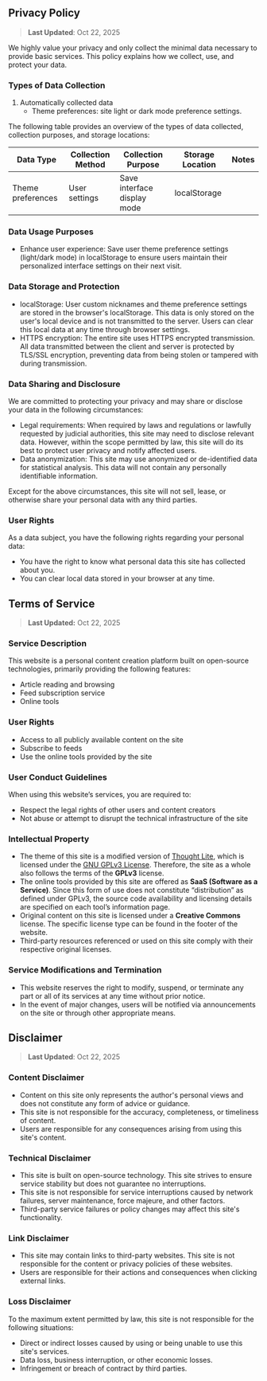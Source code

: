 ## Privacy Policy

> **Last Updated**: Oct 22, 2025

We highly value your privacy and only collect the minimal data necessary to provide basic services. This policy explains how we collect, use, and protect your data.

### Types of Data Collection

1. Automatically collected data
    - Theme preferences: site light or dark mode preference settings.

The following table provides an overview of the types of data collected, collection purposes, and storage locations:

| Data Type         | Collection Method | Collection Purpose          | Storage Location | Notes |
| ----------------- | ----------------- | --------------------------- | ---------------- | ----- |
| Theme preferences | User settings     | Save interface display mode | localStorage     |       |

### Data Usage Purposes

- Enhance user experience: Save user theme preference settings (light/dark mode) in localStorage to ensure users maintain their personalized interface settings on their next visit.

### Data Storage and Protection

- localStorage: User custom nicknames and theme preference settings are stored in the browser's localStorage. This data is only stored on the user's local device and is not transmitted to the server. Users can clear this local data at any time through browser settings.
- HTTPS encryption: The entire site uses HTTPS encrypted transmission. All data transmitted between the client and server is protected by TLS/SSL encryption, preventing data from being stolen or tampered with during transmission.

### Data Sharing and Disclosure

We are committed to protecting your privacy and may share or disclose your data in the following circumstances:

- Legal requirements: When required by laws and regulations or lawfully requested by judicial authorities, this site may need to disclose relevant data. However, within the scope permitted by law, this site will do its best to protect user privacy and notify affected users.
- Data anonymization: This site may use anonymized or de-identified data for statistical analysis. This data will not contain any personally identifiable information.

Except for the above circumstances, this site will not sell, lease, or otherwise share your personal data with any third parties.

### User Rights

As a data subject, you have the following rights regarding your personal data:

- You have the right to know what personal data this site has collected about you.
- You can clear local data stored in your browser at any time.

## Terms of Service

> **Last Updated:** Oct 22, 2025

### Service Description

This website is a personal content creation platform built on open-source technologies, primarily providing the following features:

- Article reading and browsing  
- Feed subscription service  
- Online tools  

### User Rights

- Access to all publicly available content on the site  
- Subscribe to feeds  
- Use the online tools provided by the site  

### User Conduct Guidelines

When using this website’s services, you are required to:

- Respect the legal rights of other users and content creators  
- Not abuse or attempt to disrupt the technical infrastructure of the site  

### Intellectual Property

- The theme of this site is a modified version of [Thought Lite](https://github.com/tuyuritio/astro-theme-thought-lite), which is licensed under the [GNU GPLv3 License](https://www.gnu.org/licenses/gpl-3.0.html). Therefore, the site as a whole also follows the terms of the **GPLv3** license.  
- The online tools provided by this site are offered as **SaaS (Software as a Service)**. Since this form of use does not constitute “distribution” as defined under GPLv3, the source code availability and licensing details are specified on each tool’s information page.  
- Original content on this site is licensed under a **Creative Commons** license. The specific license type can be found in the footer of the website.  
- Third-party resources referenced or used on this site comply with their respective original licenses.  

### Service Modifications and Termination

- This website reserves the right to modify, suspend, or terminate any part or all of its services at any time without prior notice.  
- In the event of major changes, users will be notified via announcements on the site or through other appropriate means.  

## Disclaimer

> **Last Updated**: Oct 22, 2025

### Content Disclaimer

- Content on this site only represents the author's personal views and does not constitute any form of advice or guidance.
- This site is not responsible for the accuracy, completeness, or timeliness of content.
- Users are responsible for any consequences arising from using this site's content.

### Technical Disclaimer

- This site is built on open-source technology. This site strives to ensure service stability but does not guarantee no interruptions.
- This site is not responsible for service interruptions caused by network failures, server maintenance, force majeure, and other factors.
- Third-party service failures or policy changes may affect this site's functionality.

### Link Disclaimer

- This site may contain links to third-party websites. This site is not responsible for the content or privacy policies of these websites.
- Users are responsible for their actions and consequences when clicking external links.

### Loss Disclaimer

To the maximum extent permitted by law, this site is not responsible for the following situations:

- Direct or indirect losses caused by using or being unable to use this site's services.
- Data loss, business interruption, or other economic losses.
- Infringement or breach of contract by third parties.
